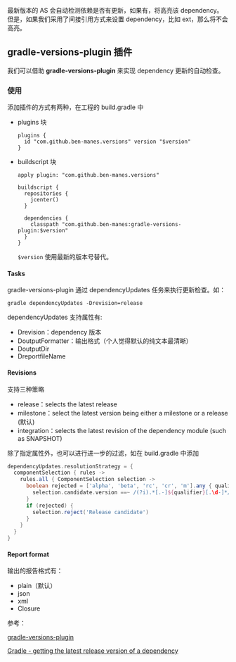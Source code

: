最新版本的 AS 会自动检测依赖是否有更新，如果有，将高亮该 dependency。但是，如果我们采用了间接引用方式来设置 dependency，比如 ext，那么将不会高亮。

## gradle-versions-plugin 插件

我们可以借助 **gradle-versions-plugin** 来实现 dependency 更新的自动检查。

### 使用

添加插件的方式有两种，在工程的 build.gradle 中

+ plugins 块

  ```
  plugins {
    id "com.github.ben-manes.versions" version "$version"
  }
  ```

+ buildscript 块

  ```
  apply plugin: "com.github.ben-manes.versions"

  buildscript {
    repositories {
      jcenter()
    }

    dependencies {
      classpath "com.github.ben-manes:gradle-versions-plugin:$version"
    }
  }
  ```

  `$version` 使用最新的版本号替代。



#### Tasks

gradle-versions-plugin 通过 dependencyUpdates 任务来执行更新检查。如：

`gradle dependencyUpdates -Drevision=release`



dependencyUpdates 支持属性有:

+ Drevision：dependency 版本
+ DoutputFormatter：输出格式（个人觉得默认的纯文本最清晰）
+ DoutputDir
+ DreportfileName



#### Revisions

支持三种策略

+ release：selects the latest release
+ milestone：select the latest version being either a milestone or a release (默认)
+ integration：selects the latest revision of the dependency module (such as SNAPSHOT)

除了指定属性外，也可以进行进一步的过滤，如在 build.gradle 中添加

```groovy
dependencyUpdates.resolutionStrategy = {
  componentSelection { rules ->
    rules.all { ComponentSelection selection ->
      boolean rejected = ['alpha', 'beta', 'rc', 'cr', 'm'].any { qualifier ->
        selection.candidate.version ==~ /(?i).*[.-]${qualifier}[.\d-]*/
      }
      if (rejected) {
        selection.reject('Release candidate')
      }
    }
  }
}
```



#### Report format

输出的报告格式有：

+ plain（默认）
+ json
+ xml
+ Closure





参考：

[gradle-versions-plugin](https://github.com/ben-manes/gradle-versions-plugin)

[Gradle - getting the latest release version of a dependency](https://stackoverflow.com/questions/10370422/gradle-getting-the-latest-release-version-of-a-dependency)